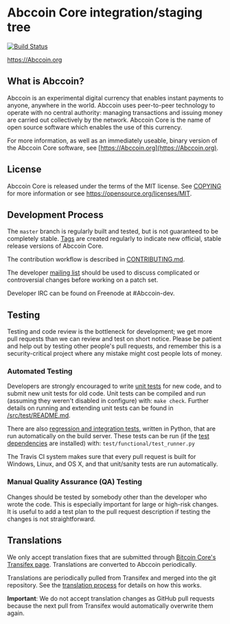Abccoin Core integration/staging tree
=====================================

[![Build Status](https://travis-ci.org/Abccoin-project/Abccoin.svg?branch=master)](https://travis-ci.org/Abccoin-project/Abccoin)

https://Abccoin.org

What is Abccoin?
----------------

Abccoin is an experimental digital currency that enables instant payments to
anyone, anywhere in the world. Abccoin uses peer-to-peer technology to operate
with no central authority: managing transactions and issuing money are carried
out collectively by the network. Abccoin Core is the name of open source
software which enables the use of this currency.

For more information, as well as an immediately useable, binary version of
the Abccoin Core software, see [https://Abccoin.org](https://Abccoin.org).

License
-------

Abccoin Core is released under the terms of the MIT license. See [COPYING](COPYING) for more
information or see https://opensource.org/licenses/MIT.

Development Process
-------------------

The `master` branch is regularly built and tested, but is not guaranteed to be
completely stable. [Tags](https://github.com/Abccoin-project/Abccoin/tags) are created
regularly to indicate new official, stable release versions of Abccoin Core.

The contribution workflow is described in [CONTRIBUTING.md](CONTRIBUTING.md).

The developer [mailing list](https://groups.google.com/forum/#!forum/Abccoin-dev)
should be used to discuss complicated or controversial changes before working
on a patch set.

Developer IRC can be found on Freenode at #Abccoin-dev.

Testing
-------

Testing and code review is the bottleneck for development; we get more pull
requests than we can review and test on short notice. Please be patient and help out by testing
other people's pull requests, and remember this is a security-critical project where any mistake might cost people
lots of money.

### Automated Testing

Developers are strongly encouraged to write [unit tests](src/test/README.md) for new code, and to
submit new unit tests for old code. Unit tests can be compiled and run
(assuming they weren't disabled in configure) with: `make check`. Further details on running
and extending unit tests can be found in [/src/test/README.md](/src/test/README.md).

There are also [regression and integration tests](/test), written
in Python, that are run automatically on the build server.
These tests can be run (if the [test dependencies](/test) are installed) with: `test/functional/test_runner.py`

The Travis CI system makes sure that every pull request is built for Windows, Linux, and OS X, and that unit/sanity tests are run automatically.

### Manual Quality Assurance (QA) Testing

Changes should be tested by somebody other than the developer who wrote the
code. This is especially important for large or high-risk changes. It is useful
to add a test plan to the pull request description if testing the changes is
not straightforward.

Translations
------------

We only accept translation fixes that are submitted through [Bitcoin Core's Transifex page](https://www.transifex.com/projects/p/bitcoin/).
Translations are converted to Abccoin periodically.

Translations are periodically pulled from Transifex and merged into the git repository. See the
[translation process](doc/translation_process.md) for details on how this works.

**Important**: We do not accept translation changes as GitHub pull requests because the next
pull from Transifex would automatically overwrite them again.
